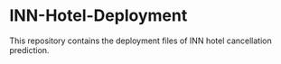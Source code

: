 # INN-Hotel-Deployment
This repository contains the deployment files of INN hotel cancellation prediction.

